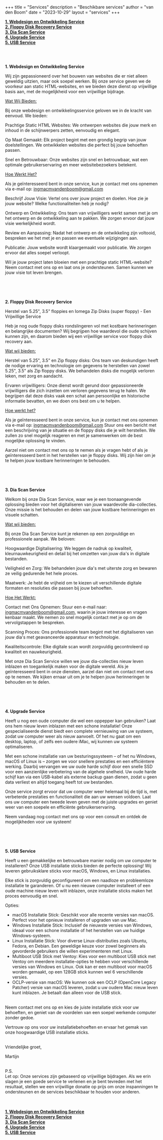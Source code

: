 +++
title = "Services"
description = "Beschikbare services"
author = "van den Boom"
date = "2023-10-29"
layout = "services"
+++

<b><a rel="noopener" href="#webdesign_en_ontwikkeling_service">1. Webdesign en Ontwikkeling Service</a></b></br>
<b><a rel="noopener" href="#floppy_disk_recovery_service">2. Floppy Disk Recovery Service</a></b></br>
<b><a rel="noopener" href="#dia_scan_service">3. Dia Scan Service</a></b></br>
<b><a rel="noopener" href="#upgrade_service">4. Upgrade Service</a></b><br>
<b><a rel="noopener" href="#usb_service">5. USB Service</a></b>

<a id="webdesign_en_ontwikkeling_service"></a>
</br>
</br>

<b>1. Webdesign en Ontwikkeling Service</b>

Wij zijn gepassioneerd over het bouwen van websites die er niet alleen geweldig uitzien, maar ook soepel werken. Bij onze service geven we de voorkeur aan static HTML-websites, en we bieden deze dienst op vrijwillige basis aan, met de mogelijkheid voor een vrijwillige bijdrage.

<u>Wat Wij Bieden:</u>

Bij onze webdesign en ontwikkelingsservice geloven we in de kracht van eenvoud. We bieden:

Prachtige Static HTML Websites: We ontwerpen websites die jouw merk en inhoud in de schijnwerpers zetten, eenvoudig en elegant.

Op Maat Gemaakt: Elk project begint met een grondig begrip van jouw doelstellingen. We ontwikkelen websites die perfect bij jouw behoeften passen.

Snel en Betrouwbaar: Onze websites zijn snel en betrouwbaar, wat een optimale gebruikerservaring en meer websitebezoekers betekent.

<u>Hoe Werkt Het?</u>

Als je geïnteresseerd bent in onze service, kun je contact met ons opnemen via e-mail op: ingmacmvandenboom@gmail.com

Beschrijf Jouw Visie: Vertel ons over jouw project en doelen. Hoe zie je jouw website? Welke functionaliteiten heb je nodig?

Ontwerp en Ontwikkeling: Ons team van vrijwilligers werkt samen met je om het ontwerp en de ontwikkeling aan te pakken. We zorgen ervoor dat jouw visie werkelijkheid wordt.

Review en Aanpassing: Nadat het ontwerp en de ontwikkeling zijn voltooid, bespreken we het met je en passen we eventuele wijzigingen aan.

Publicatie: Jouw website wordt klaargemaakt voor publicatie. We zorgen ervoor dat alles soepel verloopt.

Wil je jouw project laten bloeien met een prachtige static HTML-website? Neem contact met ons op en laat ons je ondersteunen. Samen kunnen we jouw visie tot leven brengen.</br>
</br>

<a id="floppy_disk_recovery_service"></a>
</br>
</br>

<b>2. Floppy Disk Recovery Service</b>

Herstel van 5.25", 3.5" floppies en Iomega Zip Disks (super floppy) - Een Vrijwillige Service

Heb je nog oude floppy disks rondslingeren vol met kostbare herinneringen en belangrijke documenten? Wij begrijpen hoe waardevol die oude schijven kunnen zijn, en daarom bieden wij een vrijwillige service voor floppy disk recovery aan.

<u>Wat wij bieden:</u>

Herstel van 5.25", 3.5" en Zip floppy disks: Ons team van deskundigen heeft de nodige ervaring en technologie om gegevens te herstellen van zowel 5.25", 3.5" als Zip floppy disks. We behandelen disks die mogelijk verloren leken, met zorg en aandacht.

Ervaren vrijwilligers: Onze dienst wordt gerund door gepassioneerde vrijwilligers die zich inzetten om verloren gegevens terug te halen. We begrijpen dat deze disks vaak een schat aan persoonlijke en historische informatie bevatten, en we doen ons best om u te helpen.

<u>Hoe werkt het?</u>

Als je geïnteresseerd bent in onze service, kun je contact met ons opnemen via e-mail op: ingmacmvandenboom@gmail.com
Stuur ons een bericht met een beschrijving van je situatie en de floppy disks die je wilt herstellen. We zullen zo snel mogelijk reageren en met je samenwerken om de best mogelijke oplossing te vinden.

Aarzel niet om contact met ons op te nemen als je vragen hebt of als je geïnteresseerd bent in het herstellen van je floppy disks. Wij zijn hier om je te helpen jouw kostbare herinneringen te behouden.</br>
</br>

<a id="dia_scan_service"></a>
</br>
</br>

<b>3. Dia Scan Service</b>

Welkom bij onze Dia Scan Service, waar we je een toonaangevende oplossing bieden voor het digitaliseren van jouw waardevolle dia-collecties. Onze missie is het behouden en delen van jouw kostbare herinneringen en visuele schatten.

<u>Wat wij bieden:</u>

Bij onze Dia Scan Service kunt je rekenen op een zorgvuldige en professionele aanpak. We beloven:

Hoogwaardige Digitalisering: We leggen de nadruk op kwaliteit, kleurnauwkeurigheid en detail bij het omzetten van jouw dia's in digitale bestanden.

Veiligheid en Zorg: We behandelen jouw dia's met uiterste zorg en bewaren ze veilig gedurende het hele proces.

Maatwerk: Je hebt de vrijheid om te kiezen uit verschillende digitale formaten en resoluties die passen bij jouw behoeften.

<u>Hoe Het Werkt:</u>

Contact met Ons Opnemen: Stuur een e-mail naar: ingmacmvandenboom@gmail.com, waarin je jouw interesse en vragen kenbaar maakt. We nemen zo snel mogelijk contact met je op om de vervolgstappen te bespreken.

Scanning Proces: Ons professionele team begint met het digitaliseren van jouw dia's met geavanceerde apparatuur en technologie.

Kwaliteitscontrole: Elke digitale scan wordt zorgvuldig gecontroleerd op kwaliteit en nauwkeurigheid.

Met onze Dia Scan Service willen we jouw dia-collecties nieuw leven inblazen en toegankelijk maken voor de digitale wereld. Als je geïnteresseerd bent in onze diensten, aarzel dan niet om contact met ons op te nemen. We kijken ernaar uit om je te helpen jouw herinneringen te behouden en te delen.</br>
</br>

<a id="upgrade_service"></a>
</br>
</br>

<b>4. Upgrade Service</b>

Heeft u nog een oude computer die wel een oppepper kan gebruiken? Laat ons hem nieuw leven inblazen met een schone installatie! Onze gespecialiseerde dienst biedt een complete vernieuwing van uw systeem, zodat uw computer weer als nieuw aanvoelt. Of het nu gaat om een desktop, laptop, of zelfs een oudere iMac, wij kunnen uw systeem optimaliseren.

Met een schone installatie van uw besturingssysteem – of het nu Windows, macOS of Linux is – zorgen we voor snellere prestaties en een efficiëntere werking. Daarbij vervangen we uw oude harde schijf door een snelle SSD voor een aanzienlijke verbetering van de algehele snelheid. Uw oude harde schijf kan via een USB-kabel als externe backup gaan dienen, zodat u geen data verliest en altijd toegang heeft tot uw bestanden.

Onze service zorgt ervoor dat uw computer weer helemaal bij de tijd is, met verbeterde prestaties en functionaliteit die aan uw wensen voldoen. Laat ons uw computer een tweede leven geven met de juiste upgrades en geniet weer van een soepele en efficiënte gebruikerservaring.

Neem vandaag nog contact met ons op voor een consult en ontdek de mogelijkheden voor uw systeem!</br>
</br>

<a id="usb_service"></a>
</br>
</br>

<b>5. USB Service</b>

Heeft u een gemakkelijke en betrouwbare manier nodig om uw computer te installeren? Onze USB installatie sticks bieden de perfecte oplossing! Wij leveren gebruiksklare sticks voor macOS, Windows, en Linux installaties.

Elke stick is zorgvuldig geconfigureerd om een naadloze en probleemloze installatie te garanderen. Of u nu een nieuwe computer installeert of een oude machine nieuw leven wilt inblazen, onze installatie sticks maken het proces eenvoudig en snel.

Opties:

- macOS Installatie Stick: Geschikt voor alle recente versies van macOS. Perfect voor het opnieuw installeren of upgraden van uw Mac.</br>
- Windows Installatie Stick: Inclusief de nieuwste versies van Windows, ideaal voor een schone installatie of het herstellen van uw huidige Windows-systeem.</br>
- Linux Installatie Stick: Voor diverse Linux-distributies zoals Ubuntu, Fedora, en Debian. Een geweldige keuze voor zowel beginners als gevorderde gebruikers die willen experimenteren met Linux.</br>
- Multiboot USB Stick met Ventoy: Kies voor een multiboot USB stick met Ventoy om meerdere installatie-opties te hebben voor verschillende versies van Windows en Linux. Ook kan er een multiboot voor macOS worden gemaakt, op een 128GB stick kunnen wel 6 verschillende versies.</br>
- OCLP-versie van macOS: We kunnen ook een OCLP (OpenCore Legacy Patcher) versie van macOS leveren, zodat u uw oudere Mac nieuw leven kunt inblazen. Je betaalt dan alleen voor de USB stick.</br>
</br>
Neem contact met ons op en kies de juiste installatie stick voor uw behoeften, en geniet van de voordelen van een soepel werkende computer zonder gedoe.

Vertrouw op ons voor uw installatiebehoeften en ervaar het gemak van onze hoogwaardige USB installatie sticks.</br>
</br>


Vriendelijke groet,

Martijn</br>
</br>

P.S.</br>
Let op: Onze services zijn gebaseerd op vrijwillige bijdragen. Als we erin slagen je een goede service te verlenen en je bent tevreden met het resultaat, stellen we een vrijwillige donatie op prijs om onze inspanningen te ondersteunen en de services beschikbaar te houden voor anderen.</br>
</br>
</br>

<b><a rel="noopener" href="#webdesign_en_ontwikkeling_service">1. Webdesign en Ontwikkeling Service</a></b></br>
<b><a rel="noopener" href="#floppy_disk_recovery_service">2. Floppy Disk Recovery Service</a></b></br>
<b><a rel="noopener" href="#dia_scan_service">3. Dia Scan Service</a></b></br>
<b><a rel="noopener" href="#upgrade_service">4. Upgrade Service</a></b></br>
<b><a rel="noopener" href="#usb_service">5. USB Service</a></b>
</br>
</br>
